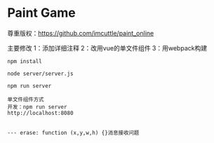 # Paint Game #

尊重版权：https://github.com/imcuttle/paint_online

主要修改
1：添加详细注释
2：改用vue的单文件组件
3：用webpack构建

    npm install

    node server/server.js

    npm run server

    单文件组件方式
    开发：npm run server
    http://localhost:8080


    --- erase: function (x,y,w,h) {}消息接收问题